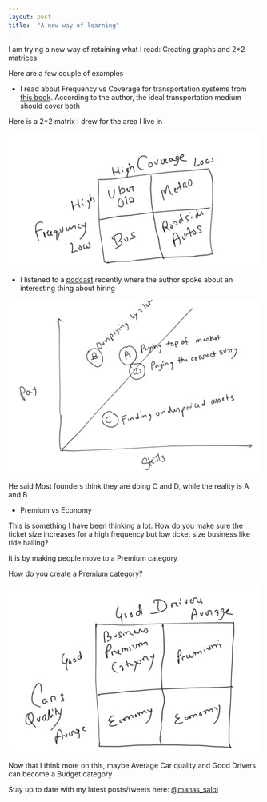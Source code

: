 ```yaml
---
layout: post
title:  "A new way of learning"
---
```


I am trying a new way of retaining what I read: Creating graphs and 2*2 matrices

Here are a few couple of examples

- I read about Frequency vs Coverage for transportation systems from [this book](https://goodreads.com/book/show/44451608-better-buses-better-cities). According to the author, the ideal transportation medium should cover both

Here is a 2*2 matrix I drew for the area I live in

![Frequency vs Coverage](/assets/img/frequency_coverage.png)

- I listened to a [podcast](https://player.fm/series/venture-stories/the-art-of-great-management-with-alex-maccaw) recently where the author spoke about an interesting thing about hiring

![Alex's Hiring Insights](/assets/img/hiring_alex.png)

He said Most founders think they are doing C and D, while the reality is A and B

- Premium vs Economy

This is something I have been thinking a lot. How do you make sure the ticket size increases for a high frequency but low ticket size business like ride hailing?

It is by making people move to a Premium category

How do you create a Premium category?

![Premium Category](/assets/img/premium_category.png)

Now that I think more on this, maybe Average Car quality and Good Drivers can become a Budget category

Stay up to date with my latest posts/tweets here: [@manas_saloi](http://twitter.com/manas_saloi)
